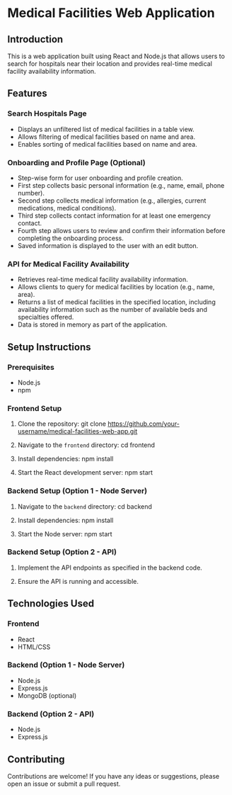 # Medical Facilities Web Application

## Introduction
This is a web application built using React and Node.js that allows users to search for hospitals near their location and provides real-time medical facility availability information.

## Features

### Search Hospitals Page
- Displays an unfiltered list of medical facilities in a table view.
- Allows filtering of medical facilities based on name and area.
- Enables sorting of medical facilities based on name and area.

### Onboarding and Profile Page (Optional)
- Step-wise form for user onboarding and profile creation.
- First step collects basic personal information (e.g., name, email, phone number).
- Second step collects medical information (e.g., allergies, current medications, medical conditions).
- Third step collects contact information for at least one emergency contact.
- Fourth step allows users to review and confirm their information before completing the onboarding process.
- Saved information is displayed to the user with an edit button.

### API for Medical Facility Availability
- Retrieves real-time medical facility availability information.
- Allows clients to query for medical facilities by location (e.g., name, area).
- Returns a list of medical facilities in the specified location, including availability information such as the number of available beds and specialties offered.
- Data is stored in memory as part of the application.

## Setup Instructions

### Prerequisites
- Node.js
- npm

### Frontend Setup
1. Clone the repository:
git clone https://github.com/your-username/medical-facilities-web-app.git

2. Navigate to the `frontend` directory:
cd frontend

3. Install dependencies:
npm install

4. Start the React development server:
npm start

### Backend Setup (Option 1 - Node Server)
1. Navigate to the `backend` directory:
cd backend

2. Install dependencies:
npm install

3. Start the Node server:
npm start

### Backend Setup (Option 2 - API)
1. Implement the API endpoints as specified in the backend code.

2. Ensure the API is running and accessible.

## Technologies Used

### Frontend
- React
- HTML/CSS

### Backend (Option 1 - Node Server)
- Node.js
- Express.js
- MongoDB (optional)

### Backend (Option 2 - API)
- Node.js
- Express.js

## Contributing

Contributions are welcome! If you have any ideas or suggestions, please open an issue or submit a pull request.

